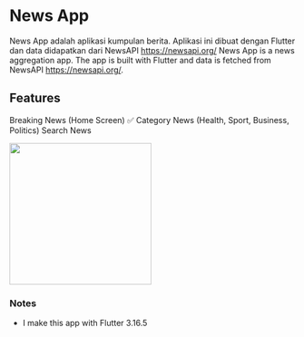 # News App

News App adalah aplikasi kumpulan berita. Aplikasi ini dibuat dengan Flutter dan data didapatkan dari NewsAPI https://newsapi.org/ 
News App is a news aggregation app. The app is built with Flutter and data is fetched from NewsAPI https://newsapi.org/.


## Features 

Breaking News (Home Screen) ✅
Category News (Health, Sport, Business, Politics)
Search News

<img src="https://raw.githubusercontent.com/raufendro-dev/news-app/main/newsapp.gif" width="250" height="250">


### Notes
- I make this app with Flutter 3.16.5

